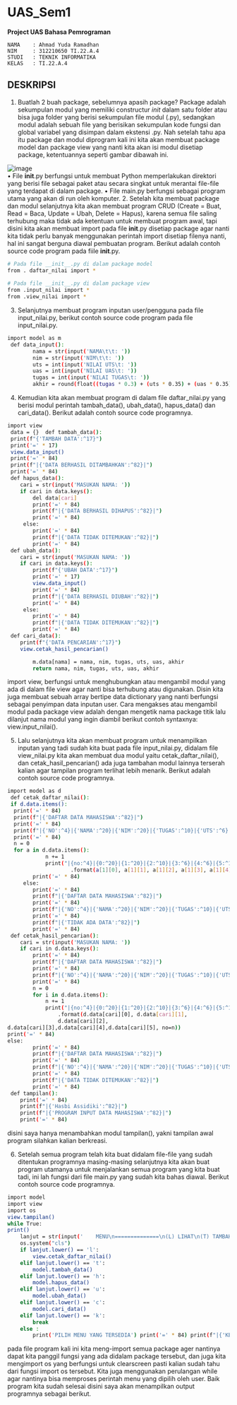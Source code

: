 # UAS_Sem1
**Project UAS Bahasa Pemrograman**
```
NAMA    : Ahmad Yuda Ramadhan
NIM     : 312210650 TI.22.A.4
STUDI   : TEKNIK INFORMATIKA
KELAS   : TI.22.A.4
```
## **DESKRIPSI**

1.	Buatlah 2 buah package, sebelumnya apasih package? Package adalah sekumpulan modul yang memiliki constructur _init_ dalam satu folder atau bisa juga folder yang berisi sekumpulan file modul (.py), sedangkan modul adalah sebuah file yang berisikan sekumpulan kode fungsi dan global variabel yang disimpan dalam ekstensi .py.  Nah setelah tahu apa itu package dan modul diprogram kali ini kita akan membuat package model dan package view yang nanti kita akan isi modul disetiap package, ketentuannya seperti gambar dibawah ini.     

![image](https://user-images.githubusercontent.com/115614317/211723225-bdf963a2-356d-4372-8d66-5a7a1f95a966.png)  
•	File __init__.py berfungsi untuk membuat Python memperlakukan direktori yang berisi file sebagai paket atau secara singkat untuk merantai file-file yang terdapat di dalam package. 
•	File main.py berfungsi sebagai program utama yang akan di run oleh komputer. 
2.	Setelah kita membuat package dan modul selanjutnya kita akan membuat program CRUD 
(Create = Buat, Read = Baca, Update = Ubah, Delete = Hapus), karena semua file saling terhubung maka tidak ada ketentuan untuk membuat program awal, tapi disini kita akan membuat import pada file __init__.py disetiap package agar nanti kita tidak perlu banyak menggunakan perintah import disetiap filenya nanti, hal ini sangat berguna diawal pembuatan program. Berikut adalah contoh source code program pada fiile __init__.py. 
```sh  
# Pada file __init__.py di dalam package model 
from . daftar_nilai import * 
 
# Pada file __init__.py di dalam package view 
from .input_nilai import * 
from .view_nilai import * 
```

3.	Selanjutnya membuat program inputan user/pengguna pada file input_nilai.py, berikut contoh source code program pada file input_nilai.py. 

```sh  
import model as m 
 def data_input(): 
        nama = str(input('NAMA\t\t: '))         
        nim = str(input('NIM\t\t: '))         
        uts = int(input('NILAI UTS\t: '))         
        uas = int(input('NILAI UAS\t: '))         
        tugas = int(input('NILAI TUGAS\t: '))         
        akhir = round(float((tugas * 0.3) + (uts * 0.35) + (uas * 0.35)), 
```  

4.	Kemudian kita akan membuat program di dalam file daftar_nilai.py yang berisi modul perintah tambah_data(), ubah_data(), hapus_data() dan cari_data(). Berikut adalah contoh  source code programnya. 

```sh 
import view 
 data = {}  def tambah_data():     
 print(f"{'TAMBAH DATA':^17}")     
 print('=' * 17)     
 view.data_input() 
 print('=' * 84)     
 print(f"|{'DATA BERHASIL DITAMBAHKAN':^82}|")     
 print('=' * 84) 
 def hapus_data(): 
    cari = str(input('MASUKAN NAMA: '))     
    if cari in data.keys(): 
        del data[cari]         
        print('=' * 84)         
        print(f"|{'DATA BERHASIL DIHAPUS':^82}|")         
        print('=' * 84) 
     else: 
        print('=' * 84)         
        print(f"|{'DATA TIDAK DITEMUKAN':^82}|")         
        print('=' * 84) 
 def ubah_data(): 
    cari = str(input('MASUKAN NAMA: '))     
    if cari in data.keys(): 
        print(f"{'UBAH DATA':^17}")         
        print('=' * 17)         
        view.data_input()         
        print('=' * 84)         
        print(f"|{'DATA BERHASIL DIUBAH':^82}|")         
        print('=' * 84) 
     else: 
        print('=' * 84)         
        print(f"|{'DATA TIDAK DITEMUKAN':^82}|")         
        print('=' * 84) 
 def cari_data(): 
    print(f"{'DATA PENCARIAN':^17}")     
    view.cetak_hasil_pencarian() 

        m.data[nama] = nama, nim, tugas, uts, uas, akhir         
        return nama, nim, tugas, uts, uas, akhir 
```

import view, berfungsi untuk menghubungkan atau mengambil modul yang ada di dalam file view agar nanti bisa terhubung atau digunakan. Disin kita juga membuat sebuah array bertipe data dictionary yang nanti berfungsi sebagai penyimpan data inputan user. Cara mengakses atau mengambil modul pada package view adalah dengan mengetik nama package titik lalu dilanjut nama modul yang ingin diambil berikut contoh syntaxnya: view.input_nilai(). 

5.	Lalu selanjutnya kita akan membuat program untuk menampilkan inputan yang tadi sudah kita buat pada file input_nilai.py, didalam file view_nilai.py kita akan membuat dua modul yaitu cetak_daftar_nilai(), dan cetak_hasil_pencarian() ada juga tambahan modul lainnya terserah kalian agar tampilan program terlihat lebih menarik. Berikut adalah contoh source code programnya. 

```sh 
import model as d 
 def cetak_daftar_nilai():     
 if d.data.items():         
  print('=' * 84)         
  print(f"|{'DAFTAR DATA MAHASISWA':^82}|")         
  print('=' * 84)         
  print(f"|{'NO':^4}|{'NAMA':^20}|{'NIM':^20}|{'TUGAS':^10}|{'UTS':^6}|{'UAS':^6}|{'AKHIR':^10}|")         
  print('=' * 84)         
  n = 0         
  for a in d.data.items(): 
            n += 1             
            print("|{no:^4}|{0:^20}|{1:^20}|{2:^10}|{3:^6}|{4:^6}|{5:^10}| " 
                    .format(a[1][0], a[1][1], a[1][2], a[1][3], a[1][4], a[1][5], no=n)) 
        print('=' * 84) 
     else: 
        print('=' * 84)         
        print(f"|{'DAFTAR DATA MAHASISWA':^82}|")         
        print('=' * 84)         
        print(f"|{'NO':^4}|{'NAMA':^20}|{'NIM':^20}|{'TUGAS':^10}|{'UTS':^6}|{'UAS':^6}|{'AKHIR':^10}|")         
        print('=' * 84)         
        print(f"|{'TIDAK ADA DATA':^82}|")         
        print('=' * 84) 
 def cetak_hasil_pencarian(): 
    cari = str(input('MASUKAN NAMA: '))     
    if cari in d.data.keys(): 
        print('=' * 84)         
        print(f"|{'DAFTAR DATA MAHASISWA':^82}|")         
        print('=' * 84)         
        print(f"|{'NO':^4}|{'NAMA':^20}|{'NIM':^20}|{'TUGAS':^10}|{'UTS':^6}|{'UAS':^6}|{'AKHIR':^10}|")         
        print('=' * 84) 
        n = 0         
        for i in d.data.items(): 
            n += 1             
            print("|{no:^4}|{0:^20}|{1:^20}|{2:^10}|{3:^6}|{4:^6}|{5:^10}| " 
                .format(d.data[cari][0], d.data[cari][1],                  
                d.data[cari][2], 
d.data[cari][3],d.data[cari][4],d.data[cari][5], no=n))         
print('=' * 84)     
else: 
        print('=' * 84)         
        print(f"|{'DAFTAR DATA MAHASISWA':^82}|")         
        print('=' * 84)         
        print(f"|{'NO':^4}|{'NAMA':^20}|{'NIM':^20}|{'TUGAS':^10}|{'UTS':^6}|{'UAS':^6}|{'AKHIR':^10}|")         
        print('=' * 84)         
        print(f"|{'DATA TIDAK DITEMUKAN':^82}|")         
        print('=' * 84) 
 def tampilan(): 
    print('=' * 84)     
    print(f"|{'Hasbi Assidiki':^82}|")     
    print(f"|{'PROGRAM INPUT DATA MAHASISWA':^82}|")     
    print('=' * 84) 
```    
disini saya hanya menambahkan modul tampilan(), yakni tampilan awal program silahkan kalian berkreasi. 

6.	Setelah semua program telah kita buat didalam file-file yang sudah ditentukan programnya masing-masing selanjutnya kita akan buat program utamanya untuk menjalankan semua program yang kita buat tadi, ini lah fungsi dari file main.py yang sudah kita bahas diawal. 
Berikut contoh source code programnya. 
```sh
import model 
import view 
import os 
view.tampilan() 
while True:     
print() 
    lanjut = str(input('    MENU\n==============\n(L) LIHAT\n(T) TAMBAH\n(U) UBAH\n(H) HAPUS\n(C) CARI\n(K) KELUAR\n==============\nPilihan : '))     
    os.system("cls")     
    if lanjut.lower() == 'l': 
        view.cetak_daftar_nilai() 
    elif lanjut.lower() == 't': 
        model.tambah_data()     
    elif lanjut.lower() == 'h': 
        model.hapus_data()    
    elif lanjut.lower() == 'u': 
        model.ubah_data()     
    elif lanjut.lower() == 'c': 
        model.cari_data()     
    elif lanjut.lower() == 'k': 
        break     
    else : 
        print('PILIH MENU YANG TERSEDIA') print('=' * 84) print(f"|{'KELUAR DARI PROGRAM':^82}|") print('=' * 84) 
``` 
pada file program kali ini kita meng-import semua package ager nantinya dapat kita panggil fungsi yang ada didalam package tersebut, dan juga kita mengimport os yang berfungsi untuk clearscreen pasti kalian sudah tahu dari fungsi import os tersebut. Kita juga menggunakan perulangan while agar nantinya bisa memproses perintah menu yang dipilih oleh user. Baik program kita sudah selesai disini saya akan menampilkan output programnya sebagai berikut. 
